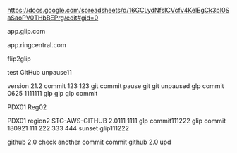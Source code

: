 https://docs.google.com/spreadsheets/d/16GCLydNfsICVcfv4KelEgCk3pI0SaSaoPV0THbBEPrg/edit#gid=0


app.glip.com

app.ringcentral.com

flip2glip

test GitHub unpause11

version 21.2
commit 123
123
git commit
pause git
git unpaused
glp commit 0625 1111111
glp glp glp commit

PDX01 Reg02

PDX01 region2
STG-AWS-GITHUB 2.0111 1111
glp commit111222
glip commit 180921 111 222 333 444
 sunset glip111222

github 2.0 check 
another commit
commit github 2.0 upd
